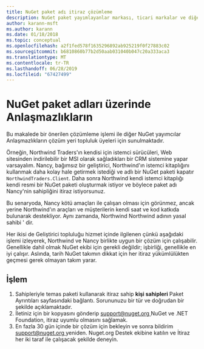 ```yaml
---
title: NuGet paket adı itiraz çözümleme
description: NuGet paket yayımlayanlar markası, ticari markalar ve diğer çakışma durumlarında ilgili arasında Anlaşmazlıkların işlemi.
author: karann-msft
ms.author: karann
ms.date: 01/18/2018
ms.topic: conceptual
ms.openlocfilehash: a2f1fed578f1635296892ab925219f0f27883c02
ms.sourcegitcommit: b6810860b77b2d50aab031040b047c20a333aca3
ms.translationtype: MT
ms.contentlocale: tr-TR
ms.lasthandoff: 06/28/2019
ms.locfileid: "67427499"
---
```

# <a name="resolving-disputes-over-nuget-package-names"></a>NuGet paket adları üzerinde Anlaşmazlıkların

Bu makalede bir önerilen çözümleme işlemi ile diğer NuGet yayımcılar Anlaşmazlıkların çözüm yeri topluluk üyeleri için sunulmaktadır.

Örneğin, Northwind Traders'ın kendisi için istemci sürücüleri, Web sitesinden indirilebilir bir MSI olarak sağladıkları bir CRM sistemine yapar varsayalım. Nancy, bağımsız bir geliştirici, Northwind'ın istemci kitaplığını kullanmak daha kolay hale getirmek istediği ve adlı bir NuGet paketi kapatır `NorthwindTraders.Client`. Daha sonra Northwind kendi istemci kitaplığı kendi resmi bir NuGet paketi oluşturmak istiyor ve böylece paket adı Nancy'nin sahipliğini itiraz istiyorsunuz.

Bu senaryoda, Nancy kötü amaçları ile çalışan olması için görünmez, ancak yerine Northwind'ın araçları ve müşterilerin kendi saat ve kod katkıda bulunarak destekliyor. Aynı zamanda, Northwind Northwind adının yasal sahibi ' dir.

Her ikisi de Geliştirici topluluğu hizmet içinde ilgilenen çünkü aşağıdaki işlemi izleyerek, Northwind ve Nancy birlikte uygun bir çözüm için çalışabilir. Genellikle dahil olmak NuGet ekibi için gerekli değildir; işbirliği, genellikle en iyi çalışır. Aslında, tarih NuGet takımın dikkat için her itiraz yükümlülükten geçmesi gerek olmayan takım yarar.

## <a name="process"></a>İşlem

1. Sahipleriyle temas paketi kullanarak itiraz sahip **kişi sahipleri** Paket Ayrıntıları sayfasındaki bağlantı. Sorununuzu bir tür ve doğrudan bir şekilde açıklamaktadır.
2. İletiniz için bir kopyasını gönderip [ support@nuget.org ](mailto:support@nuget.org) NuGet ve .NET Foundation, itiraz uyumlu olmasını sağlamak.
3. En fazla 30 gün içinde bir çözüm için bekleyin ve sonra bildirim [ support@nuget.org ](mailto:support@nuget.org) yeniden. Nuget.org Destek ekibine katılın ve İtiraz her iki taraf ile çalışacak şekilde deneyin.
